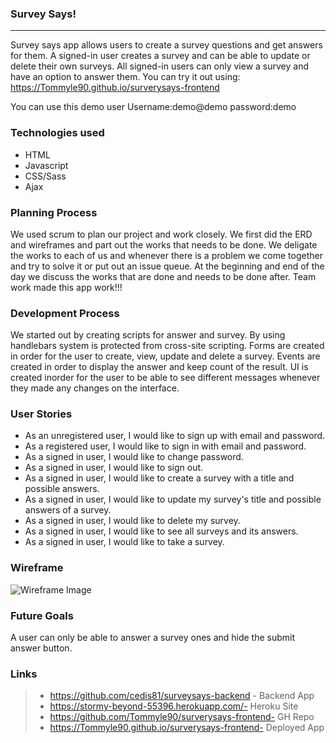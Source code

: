 ### Survey Says!

----

Survey says app allows users to create a survey questions and get answers for them. A signed-in user creates a survey and can be able to update or delete their own surveys. All signed-in users can only view a survey and have an option to answer them. You can try it out using: https://Tommyle90.github.io/surverysays-frontend


You can use this demo user
Username:demo@demo password:demo

### Technologies used
- HTML
- Javascript
- CSS/Sass
- Ajax



### Planning Process
We used scrum to plan our project and work closely. We first did the ERD and wireframes and part out the works that needs to be done. We deligate the works to each of us and whenever there is a problem we come together and try to solve it or put out an issue queue. At the beginning and end of the day we discuss the works that are done and needs to be done after. Team work made this app work!!!

### Development Process
We started out by creating scripts for answer and survey. By using handlebars system is protected from cross-site scripting. Forms are created
in order for the user to create, view, update and delete a survey. Events are created in order to display the answer and keep count of the result.
UI is created inorder for the user to be able to see different messages whenever they made any changes on the interface.

### User Stories

- As an unregistered user, I would like to sign up with email and password.
- As a registered user, I would like to sign in with email and password.
- As a signed in user, I would like to change password.
- As a signed in user, I would like to sign out.
- As a signed in user, I would like to create a survey with a title and possible answers.
- As a signed in user, I would like to update my survey's title and possible answers of a survey.
- As a signed in user, I would like to delete my survey.
- As a signed in user, I would like to see all surveys and its answers.
- As a signed in user, I would like to take a survey.


### Wireframe
![Wireframe Image](https://i.imgur.com/TotIBGt.jpg)


### Future Goals
A user can only be able to answer a survey ones and hide the submit answer button.

### Links
>- https://github.com/cedis81/surveysays-backend - Backend App
>- https://stormy-beyond-55396.herokuapp.com/- Heroku Site
>- https://github.com/Tommyle90/surverysays-frontend- GH Repo
>- https://Tommyle90.github.io/surverysays-frontend- Deployed App

